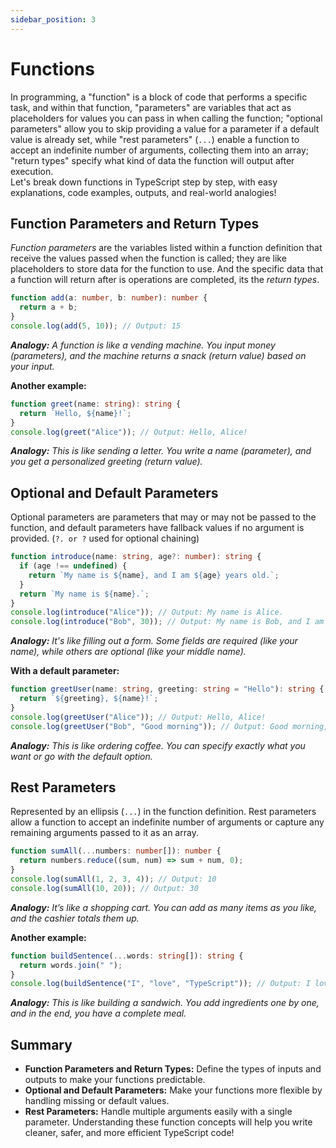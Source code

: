 ```yaml
---
sidebar_position: 3
---
```


# Functions  
In programming, a "function" is a block of code that performs a specific task, and within that function, "parameters" are variables that act as placeholders for values you can pass in when calling the function; "optional parameters" allow you to skip providing a value for a parameter if a default value is already set, while "rest parameters" (`...`) enable a function to accept an indefinite number of arguments, collecting them into an array; "return types" specify what kind of data the function will output after execution.   
Let's break down functions in TypeScript step by step, with easy explanations, code examples, outputs, and real-world analogies!
## Function Parameters and Return Types
*Function parameters* are the variables listed within a function definition that receive the values passed when the function is called; they are like placeholders to store data for the function to use. And the specific data that a function will return after is operations are completed, its the *return types*.
```ts title="TypeScript" 
function add(a: number, b: number): number {
  return a + b;
}
console.log(add(5, 10)); // Output: 15
```
***Analogy:** A function is like a vending machine. You input money (parameters), and the machine returns a snack (return value) based on your input.*  

**Another example:**
```ts title="TypeScript" 
function greet(name: string): string {
  return `Hello, ${name}!`;
}
console.log(greet("Alice")); // Output: Hello, Alice!
```
***Analogy:** This is like sending a letter. You write a name (parameter), and you get a personalized greeting (return value).*  

## Optional and Default Parameters
Optional parameters are parameters that may or may not be passed to the function, and default parameters have fallback values if no argument is provided. (`?. or ?` used for optional chaining)
```ts title="TypeScript" 
function introduce(name: string, age?: number): string {
  if (age !== undefined) {
    return `My name is ${name}, and I am ${age} years old.`;
  }
  return `My name is ${name}.`;
}
console.log(introduce("Alice")); // Output: My name is Alice.
console.log(introduce("Bob", 30)); // Output: My name is Bob, and I am 30 years old.
```
***Analogy:** It's like filling out a form. Some fields are required (like your name), while others are optional (like your middle name).*  

**With a default parameter:**
```ts title="TypeScript" 
function greetUser(name: string, greeting: string = "Hello"): string {
  return `${greeting}, ${name}!`;
}
console.log(greetUser("Alice")); // Output: Hello, Alice!
console.log(greetUser("Bob", "Good morning")); // Output: Good morning, Bob!
```
***Analogy:** This is like ordering coffee. You can specify exactly what you want or go with the default option.*  

## Rest Parameters
Represented by an ellipsis (`...`) in the function definition. Rest parameters allow a function to accept an indefinite number of arguments or capture any remaining arguments passed to it as an array.
```ts title="TypeScript" 
function sumAll(...numbers: number[]): number {
  return numbers.reduce((sum, num) => sum + num, 0);
}
console.log(sumAll(1, 2, 3, 4)); // Output: 10
console.log(sumAll(10, 20)); // Output: 30
```
***Analogy:** It’s like a shopping cart. You can add as many items as you like, and the cashier totals them up.*  

**Another example:**
```ts title="TypeScript" 
function buildSentence(...words: string[]): string {
  return words.join(" ");
}
console.log(buildSentence("I", "love", "TypeScript")); // Output: I love TypeScript
```
***Analogy:** This is like building a sandwich. You add ingredients one by one, and in the end, you have a complete meal.*  

## Summary
- **Function Parameters and Return Types:** Define the types of inputs and outputs to make your functions predictable.
- **Optional and Default Parameters:** Make your functions more flexible by handling missing or default values.
- **Rest Parameters:** Handle multiple arguments easily with a single parameter.
Understanding these function concepts will help you write cleaner, safer, and more efficient TypeScript code!